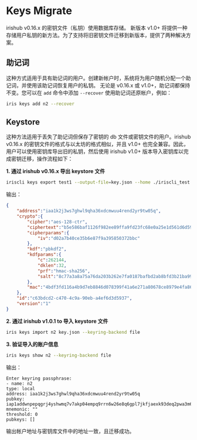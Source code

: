 # Keys Migrate

irishub v0.16.x 的密钥文件（私钥）使用数据库存储。 新版本 v1.0+ 将提供一种存储用户私钥的新方法。为了支持将旧密钥文件迁移到新版本，提供了两种解决方案。

## 助记词

这种方式适用于具有助记词的用户。创建新帐户时，系统将为用户随机分配一个助记词，并使用该助记词恢复用户的私钥。 无论是 v0.16.x 或 v1.0+，助记词都保持不变。您可以在 `add` 命令中添加 `--recover` 使用助记词还原帐户，例如：

```bash
iris keys add n2 --recover
```

## Keystore

这种方法适用于丢失了助记词但保存了密钥的 db 文件或密钥文件的用户。irishub v0.16.x 的密钥文件的格式与以太坊的格式相似，并且 v1.0+ 也完全兼容。因此，用户可以使用密钥库导出旧的私钥，然后使用 irishub v1.0+ 版本导入密钥库以完成密钥迁移，操作流程如下：

**1. 通过 irishub v0.16.x 导出 keystore 文件**

```bash
iriscli keys export test1 --output-file=key.json --home ./iriscli_test 
```

输出：

```json
{
    "address":"iaa1k2j3ws7ghwl9qha36xdcmwuu4rend2yr9tw05q",
    "crypto":{
        "cipher":"aes-128-ctr",
        "ciphertext":"b5e586baf1126f982ee89ffa9fd23fc68e0a25e1d561d6d59896a0b4878a4d5f",
        "cipherparams":{
            "iv":"d02a7b40ce35b6e87f9a395850372bbc"
        },
        "kdf":"pbkdf2",
        "kdfparams":{
            "c":262144,
            "dklen":32,
            "prf":"hmac-sha256",
            "salt":"8c77a3a8a75a76da203b262e7fa0187bafbd2ab8bfd3b21ba99f88dcc550d1a6"
        },
        "mac":"4bdf3fd116a4b9d7eb8846d078399f41a6e271a80678ce8979e4fa86f793cdeb"
    },
    "id":"c63bdcd2-c470-4c9a-90eb-a4ef6d3d5937",
    "version":"1"
}
```

**2. 通过 irishub v1.0.1 to 导入 keystore 文件**

```bash
iris keys import n2 key.json --keyring-backend file 
```

**3. 验证导入的账户信息**

```bash
iris keys show n2 --keyring-backend file
```

输出：

```text
Enter keyring passphrase:
- name: n2
type: local
address: iaa1k2j3ws7ghwl9qha36xdcmwuu4rend2yr9tw05q
pubkey: iap1addwnpepqgrj4yshwmq7v7akp04empq9rrn6w26e8q6gpl7jkfjaexk93deq2pwa3m6
mnemonic: ""
threshold: 0
pubkeys: []
```

输出帐户地址与密钥库文件中的地址一致，且迁移成功。
